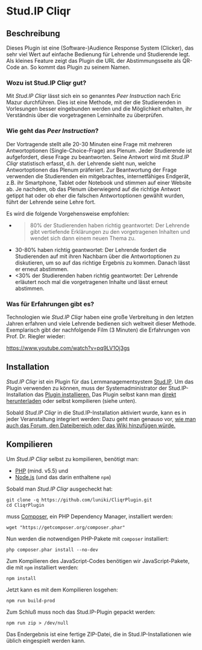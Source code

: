 

# Stud.IP Cliqr


## Beschreibung

Dieses Plugin ist eine (Software-)Audience Response System (Clicker), das sehr viel Wert auf einfache Bedienung für
Lehrende und Studierende legt. Als kleines Feature zeigt das Plugin die URL der Abstimmungsseite als QR-Code an. So
kommt das Plugin zu seinem Namen.


### Wozu ist Stud.IP Cliqr gut?

Mit *Stud.IP Cliqr* lässt sich ein so genanntes *Peer Instruction* nach Eric Mazur durchführen. Dies ist eine Methode, mit
der die Studierenden in Vorlesungen besser eingebunden werden und die Möglichkeit erhalten, ihr Verständnis über die
vorgetragenen Lerninhalte zu überprüfen.


### Wie geht das *Peer Instruction*?

Der Vortragende stellt alle 20-30 Minuten eine Frage mit mehreren Antwortoptionen (Single-Choice-Frage) ans Plenum.
Jeder Studierende ist aufgefordert, diese Frage zu beantworten. Seine Antwort wird mit *Stud.IP Cliqr* statistisch
erfasst, d.h. der Lehrende sieht nun, welche Antwortoptionen das Plenum präferiert. Zur Beantwortung der Frage verwenden
die Studierenden ein mitgebrachtes, internetfähiges Endgerät, z.B. ihr Smartphone, Tablet oder Notebook und stimmen auf
einer Website ab. Je nachdem, ob das Plenum überwiegend auf die richtige Antwort getippt hat oder ob eher die falschen
Antwortoptionen gewählt wurden, führt der Lehrende seine Lehre fort.

Es wird die folgende Vorgehensweise empfohlen:

-   >80% der Studierenden haben richtig geantwortet: Der Lehrende gibt vertiefende Erklärungen zu den vorgetragenen Inhalten und wendet sich dann einem neuen Thema zu.
-   30-80% haben richtig geantwortet: Der Lehrende fordert die Studierenden auf mit ihren Nachbarn über die Antwortoptionen zu diskutieren, um so auf das richtige Ergebnis zu kommen. Danach lässt er erneut abstimmen.
-   <30% der Studierenden haben richtig geantwortet: Der Lehrende erläutert noch mal die vorgetragenen Inhalte und lässt erneut abstimmen.


### Was für Erfahrungen gibt es?

Technologien wie *Stud.IP Cliqr* haben eine große Verbreitung in
den letzten Jahren erfahren und viele Lehrende bedienen sich
weltweit dieser Methode. Exemplarisch gibt der nachfolgende Film (3
Minuten) die Erfahrungen von Prof. Dr. Riegler wieder:

<https://www.youtube.com/watch?v=pq9LV1Oj3gs>


## Installation

*Stud.IP Cliqr* ist ein Plugin für das Lernmanagementsystem
[Stud.IP](https://studip.de). Um das Plugin verwenden zu können, muss der
Systemadministrator der Stud.IP-Installation das [Plugin
installieren.](https://hilfe.studip.de/admin/Admins/PluginVerwaltung) Das Plugin selbst kann man [direkt herunterladen](https://github.com/luniki/CliqrPlugin/releases) oder
selbst kompilieren (siehe unten).

Sobald *Stud.IP Cliqr* in die Stud.IP-Installation aktiviert wurde,
kann es in jeder Veranstaltung integriert werden: Dazu geht man
genauso vor, [wie man auch das Forum, den Dateibereich oder das Wiki
hinzufügen würde.](https://hilfe.studip.de/help/4.0/de/Basis/VeranstaltungenVerwaltenModule)


## Kompilieren

Um *Stud.IP Cliqr* selbst zu kompilieren, benötigt man:

-   [PHP](https://secure.php.net/) (mind. v5.5) und
-   [Node.js](https://nodejs.org) (und das darin enthaltene `npm`)

Sobald man *Stud.IP Cliqr* ausgecheckt hat:

    git clone -q https://github.com/luniki/CliqrPlugin.git
    cd CliqrPlugin

muss [Composer](https://getcomposer.org), ein PHP Dependency Manager, installiert werden:

    wget "https://getcomposer.org/composer.phar"

Nun werden die notwendigen PHP-Pakete mit `composer` installiert:

    php composer.phar install --no-dev

Zum Kompilieren des JavaScript-Codes benötigen wir JavaScript-Pakete, die mit `npm` installiert werden:

    npm install

Jetzt kann es mit dem Kompilieren losgehen:

    npm run build-prod

Zum Schluß muss noch das Stud.IP-Plugin gepackt werden:

    npm run zip > /dev/null

Das Endergebnis ist eine fertige ZIP-Datei, die in Stud.IP-Installationen wie üblich eingespielt werden kann.


